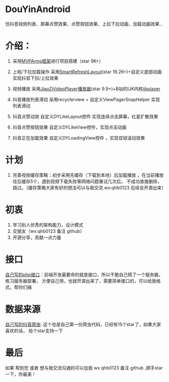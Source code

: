 # DouYinAndroid

仿抖音视频列表、屏幕点赞效果、点赞按钮效果、上拉下拉动画，加载动画效果...

# 介绍：

1. 采用[MVPArms框架](https://github.com/JessYanCoding/MVPArms)进行项目搭建（star 9K+）

2. 上啦/下拉加载操作 采用[SmartRefreshLayout](https://github.com/scwang90/SmartRefreshLayout)(star 19.2K+)+自定义底部动画实现抖音下拉/上拉效果

3. 视频播放 采用[JiaoZiVideoPlayer播放器](https://github.com/lipangit/JiaoZiVideoPlayer)(star 9.9+)+B站的IJK内核[ijkplayer](https://github.com/bilibili/ijkplayer)

4. 抖音播放列表滑动 采用recyclerview + 自定义ViewPagerSnapHelper 实现列表滑动

5. 抖音点赞动效 自定义DYLikeLayout控件 实现连续点击屏幕，红星扩散效果

6. 抖音点赞按钮效果 自定义DYLikeView控件，实现点击动画

7. 抖音正在加载效果 自定义DYLoadingView控件 ，实现双球滚动效果

# 计划

1. 完善视频缓存策略：初步采用先缓存（下载到本地）后加载播放 ，在当前播放往后缓存5个，遇到视频下载失败等网络问题重试几次后，
不成功直接删除，跳过。（缓存策略大家有好的想法可以与我交流 wx:qhb0123 后续会开源出来）

# 初衷

1. 学习别人优秀的架构能力，设计模式
2. 交朋友（wx:qhb0123 备注 github）
3. 开源分享，贡献一点力量

# 接口

[自己写的php接口](https://github.com/yalarc/PhpApplication)：前端开发最要命的就是接口，所以干脆自己搭了一个服务器，练习服务器部署，
方便自己用，也就开源出来了，需要简单接口的，可以给我格式，帮你们搞

# 数据来源
[自己写的抖音爬虫](https://github.com/yalarc/GetDouYinApplication): 这个也是自己第一份爬虫代码，已经有15个star了，如果大家喜欢的话，
给个star支持一下

# 最后

如果 帮到您 或者 想与我交流沟通的可以加我 wx qhb0123 备注 github ,顺手star一下，你最美！
